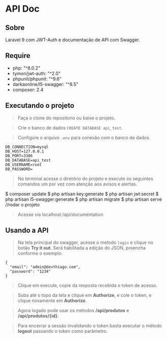 # API Doc

## Sobre

Laravel 9 com JWT-Auth e documentação de API com Swagger.

## Require

- php: "^8.0.2"
- tymon/jwt-auth: "^2.0"
- phpunit/phpunit: "^9.6"
- darkaonline/l5-swagger: "^8.5"
- composer: 2.4

## Executando o projeto

> Faça o clone do repositorio ou baixe o projeto.

> Crie o banco de dados `CREATE DATABASE api_test`.

> Configure o arquivo `.env` para conexão com o banco de dados.
```
DB_CONNECTION=mysql
DB_HOST=127.0.0.1
DB_PORT=3306
DB_DATABASE=api_test
DB_USERNAME=root
DB_PASSWORD=
```

> No terminal acesse o diretório do projeto e execute os seguintes comandos um por vez com atenção aos avisos e alertas.

$ composer update
$ php artisan key:generate
$ php artisan jwt:secret
$ php artisan l5-swagger:generate
$ php artisan migrate
$ php artisan serve //rodar o projeto

> Acesse via localhost:<port>/api/documentation

## Usando a API

> Na tela principal do swagger, acesse o metodo `login` e clique no botão **Try it out**.
> Será habilitada a edição do JSON, preencha conforme o exemplo:
```
{
  "email": "admin@devthiago.com",
  "password": "1234"
}
``` 

> Clique em execute, copie da resposta recebida o token de acesso.

> Suba até o topo da tela e clique em **Authorize**, e cole o token, e clique novamente em **Authorize**.

> Agora logado pode usar os métodos **/api/produtos** e **/api/produtos/{id}**.

> Para encerrar a sessão invalidando o token basta executar o método **logout** passando o token como parâmetro.